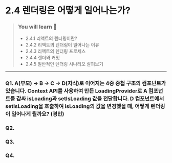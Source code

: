 # 2.4 렌더링은 어떻게 일어나는가?

> ### You will learn 🤔
>- 2.4.1 리액트의 렌더링이란?
>- 2.4.2 리액트의 렌더링이 일어나는 이유
>- 2.4.3 리액트의 렌더링 프로세스
>- 2.4.4 렌더와 커밋
>- 2.4.5 일반적인 렌더링 시나리오 살펴보기

---

### Q1. A(부모) -> B -> C -> D(자식)로 이어지는 4중 중첩 구조의 컴포넌트가 있습니다. Context API를 사용하여 만든 LoadingProvider로 A 컴포넌트를 감싸 isLoading과 setIsLoading 값을 전달합니다. D 컴포넌트에서 setIsLoading을 호출하여 isLoading의 값을 변경했을 때, 어떻게 렌더링이 일어나게 될까요? (경민)

### Q2. 

### Q3. 

### Q4.
